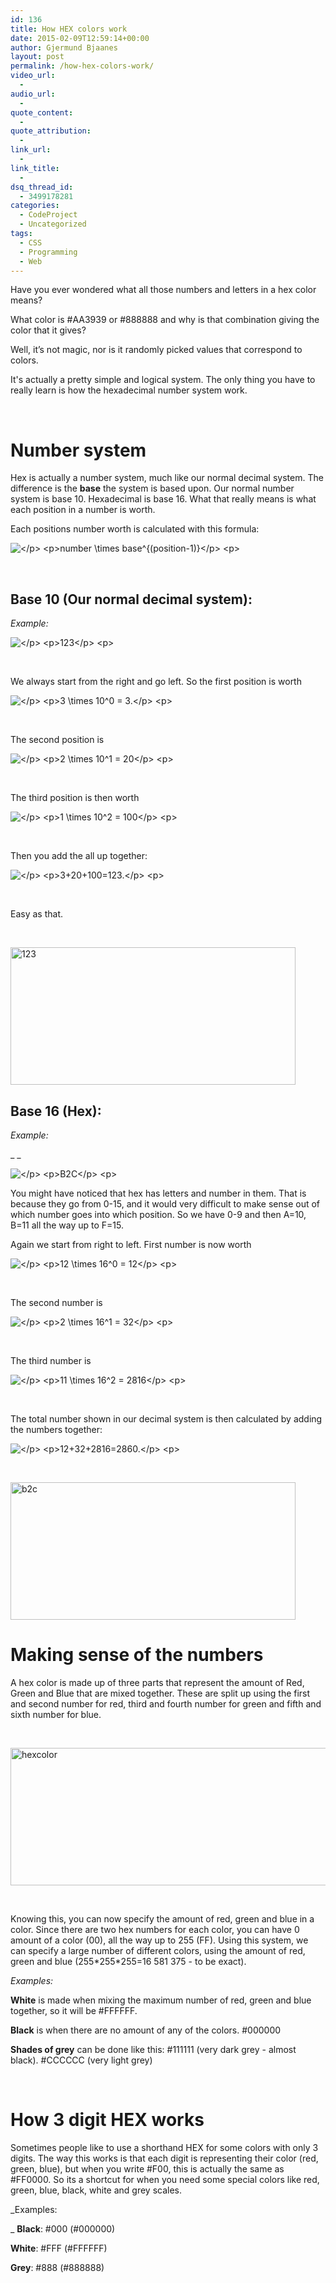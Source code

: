 ```yaml
---
id: 136
title: How HEX colors work
date: 2015-02-09T12:59:14+00:00
author: Gjermund Bjaanes
layout: post
permalink: /how-hex-colors-work/
video_url:
  - 
audio_url:
  - 
quote_content:
  - 
quote_attribution:
  - 
link_url:
  - 
link_title:
  - 
dsq_thread_id:
  - 3499178281
categories:
  - CodeProject
  - Uncategorized
tags:
  - CSS
  - Programming
  - Web
---
```

Have you ever wondered what all those numbers and letters in a hex color means? 

What color is #AA3939 or #888888 and why is that combination giving the color that it gives? 

Well, it’s not magic, nor is it randomly picked values that correspond to colors. 

<!--more-->
It's actually a pretty simple and logical system. The only thing you have to really learn is how the hexadecimal number system work.

&nbsp;

# Number system

Hex is actually a number system, much like our normal decimal system. The difference is the **base** the system is based upon. Our normal number system is base 10. Hexadecimal is base 16. What that really means is what each position in a number is worth.

Each positions number worth is calculated with this formula:


<img src="//s0.wp.com/latex.php?latex=%3C%2Fp%3E+%3Cp%3Enumber+%5Ctimes+base%5E%7B%28position-1%29%7D%3C%2Fp%3E+%3Cp%3E&#038;bg=ffffff&#038;fg=000&#038;s=0" alt="</p> <p>number &#92;times base^{(position-1)}</p> <p>" title="</p> <p>number &#92;times base^{(position-1)}</p> <p>" class="latex" /> 

&nbsp;

## Base 10 (Our normal decimal system):

_Example:_


<img src="//s0.wp.com/latex.php?latex=%3C%2Fp%3E+%3Cp%3E123%3C%2Fp%3E+%3Cp%3E&#038;bg=ffffff&#038;fg=000&#038;s=0" alt="</p> <p>123</p> <p>" title="</p> <p>123</p> <p>" class="latex" /> 

&nbsp;

We always start from the right and go left. So the first position is worth


<img src="//s0.wp.com/latex.php?latex=%3C%2Fp%3E+%3Cp%3E3+%5Ctimes+10%5E0+%3D+3.%3C%2Fp%3E+%3Cp%3E&#038;bg=ffffff&#038;fg=000&#038;s=0" alt="</p> <p>3 &#92;times 10^0 = 3.</p> <p>" title="</p> <p>3 &#92;times 10^0 = 3.</p> <p>" class="latex" /> 

&nbsp;

The second position is


<img src="//s0.wp.com/latex.php?latex=%3C%2Fp%3E+%3Cp%3E2+%5Ctimes+10%5E1+%3D+20%3C%2Fp%3E+%3Cp%3E&#038;bg=ffffff&#038;fg=000&#038;s=0" alt="</p> <p>2 &#92;times 10^1 = 20</p> <p>" title="</p> <p>2 &#92;times 10^1 = 20</p> <p>" class="latex" /> 

&nbsp;

The third position is then worth


<img src="//s0.wp.com/latex.php?latex=%3C%2Fp%3E+%3Cp%3E1+%5Ctimes+10%5E2+%3D+100%3C%2Fp%3E+%3Cp%3E&#038;bg=ffffff&#038;fg=000&#038;s=0" alt="</p> <p>1 &#92;times 10^2 = 100</p> <p>" title="</p> <p>1 &#92;times 10^2 = 100</p> <p>" class="latex" /> 

&nbsp;

Then you add the all up together:


<img src="//s0.wp.com/latex.php?latex=%3C%2Fp%3E+%3Cp%3E3%2B20%2B100%3D123.%3C%2Fp%3E+%3Cp%3E&#038;bg=ffffff&#038;fg=000&#038;s=0" alt="</p> <p>3+20+100=123.</p> <p>" title="</p> <p>3+20+100=123.</p> <p>" class="latex" /> 

&nbsp;

Easy as that.

&nbsp;

[<img class="alignnone size-full wp-image-157" src="http://maximumdeveloper.com/wp-content/uploads/2015/02/1231.png" alt="123" width="456" height="220" srcset="http://gjermundbjaanes.com/wp-content/uploads/2015/02/1231.png 456w, http://gjermundbjaanes.com/wp-content/uploads/2015/02/1231-300x145.png 300w" sizes="(max-width: 456px) 100vw, 456px" />](http://maximumdeveloper.com/wp-content/uploads/2015/02/1231.png)

## Base 16 (Hex):

_Example:_
  
 _ _
  
<img src="//s0.wp.com/latex.php?latex=%3C%2Fp%3E+%3Cp%3EB2C%3C%2Fp%3E+%3Cp%3E&#038;bg=ffffff&#038;fg=000&#038;s=0" alt="</p> <p>B2C</p> <p>" title="</p> <p>B2C</p> <p>" class="latex" />

You might have noticed that hex has letters and number in them. That is because they go from 0-15, and it would very difficult to make sense out of which number goes into which position. So we have 0-9 and then A=10, B=11 all the way up to F=15.
  
Again we start from right to left. First number is now worth


<img src="//s0.wp.com/latex.php?latex=%3C%2Fp%3E+%3Cp%3E12+%5Ctimes+16%5E0+%3D+12%3C%2Fp%3E+%3Cp%3E&#038;bg=ffffff&#038;fg=000&#038;s=0" alt="</p> <p>12 &#92;times 16^0 = 12</p> <p>" title="</p> <p>12 &#92;times 16^0 = 12</p> <p>" class="latex" /> 

&nbsp;

The second number is


<img src="//s0.wp.com/latex.php?latex=%3C%2Fp%3E+%3Cp%3E2+%5Ctimes+16%5E1+%3D+32%3C%2Fp%3E+%3Cp%3E&#038;bg=ffffff&#038;fg=000&#038;s=0" alt="</p> <p>2 &#92;times 16^1 = 32</p> <p>" title="</p> <p>2 &#92;times 16^1 = 32</p> <p>" class="latex" /> 

&nbsp;

The third number is


<img src="//s0.wp.com/latex.php?latex=%3C%2Fp%3E+%3Cp%3E11+%5Ctimes+16%5E2+%3D+2816%3C%2Fp%3E+%3Cp%3E&#038;bg=ffffff&#038;fg=000&#038;s=0" alt="</p> <p>11 &#92;times 16^2 = 2816</p> <p>" title="</p> <p>11 &#92;times 16^2 = 2816</p> <p>" class="latex" /> 

&nbsp;

The total number shown in our decimal system is then calculated by adding the numbers together:


<img src="//s0.wp.com/latex.php?latex=%3C%2Fp%3E+%3Cp%3E12%2B32%2B2816%3D2860.%3C%2Fp%3E+%3Cp%3E&#038;bg=ffffff&#038;fg=000&#038;s=0" alt="</p> <p>12+32+2816=2860.</p> <p>" title="</p> <p>12+32+2816=2860.</p> <p>" class="latex" /> 

&nbsp;

[<img class="alignnone size-full wp-image-159" src="http://maximumdeveloper.com/wp-content/uploads/2015/02/b2c.png" alt="b2c" width="456" height="220" srcset="http://gjermundbjaanes.com/wp-content/uploads/2015/02/b2c.png 456w, http://gjermundbjaanes.com/wp-content/uploads/2015/02/b2c-300x145.png 300w" sizes="(max-width: 456px) 100vw, 456px" />](http://maximumdeveloper.com/wp-content/uploads/2015/02/b2c.png)

# Making sense of the numbers

A hex color is made up of three parts that represent the amount of Red, Green and Blue that are mixed together. These are split up using the first and second number for red, third and fourth number for green and fifth and sixth number for blue.

&nbsp;

[<img class="alignnone size-full wp-image-137" src="http://maximumdeveloper.com/wp-content/uploads/2015/02/hexcolor.png" alt="hexcolor" width="640" height="220" srcset="http://gjermundbjaanes.com/wp-content/uploads/2015/02/hexcolor.png 640w, http://gjermundbjaanes.com/wp-content/uploads/2015/02/hexcolor-300x103.png 300w, http://gjermundbjaanes.com/wp-content/uploads/2015/02/hexcolor-600x206.png 600w" sizes="(max-width: 640px) 100vw, 640px" />](http://maximumdeveloper.com/wp-content/uploads/2015/02/hexcolor.png)

&nbsp;

Knowing this, you can now specify the amount of red, green and blue in a color. Since there are two hex numbers for each color, you can have 0 amount of a color (00), all the way up to 255 (FF). Using this system, we can specify a large number of different colors, using the amount of red, green and blue (255\*255\*255=16 581 375 - to be exact).

_Examples:_
  
**White** is made when mixing the maximum number of red, green and blue together, so it will be #FFFFFF.

**Black** is when there are no amount of any of the colors. #000000

**Shades of grey** can be done like this: #111111 (very dark grey - almost black). #CCCCCC (very light grey)

&nbsp;

# How 3 digit HEX works

Sometimes people like to use a shorthand HEX for some colors with only 3 digits. The way this works is that each digit is representing their color (red, green, blue), but when you write #F00, this is actually the same as #FF0000. So its a shortcut for when you need some special colors like red, green, blue, black, white and grey scales.

_Examples:
  
_ **Black**: #000 (#000000)

**White**: #FFF (#FFFFFF)

**Grey**: #888 (#888888)

<div class="addtoany_share_save_container addtoany_content_bottom">
  <div class="a2a_kit a2a_kit_size_32 addtoany_list a2a_target" id="wpa2a_13">
    <a class="a2a_button_facebook" href="http://www.addtoany.com/add_to/facebook?linkurl=http%3A%2F%2Fgjermundbjaanes.com%2Fhow-hex-colors-work%2F&linkname=How%20HEX%20colors%20work" title="Facebook" rel="nofollow" target="_blank"></a><a class="a2a_button_twitter" href="http://www.addtoany.com/add_to/twitter?linkurl=http%3A%2F%2Fgjermundbjaanes.com%2Fhow-hex-colors-work%2F&linkname=How%20HEX%20colors%20work" title="Twitter" rel="nofollow" target="_blank"></a><a class="a2a_button_google_plus" href="http://www.addtoany.com/add_to/google_plus?linkurl=http%3A%2F%2Fgjermundbjaanes.com%2Fhow-hex-colors-work%2F&linkname=How%20HEX%20colors%20work" title="Google+" rel="nofollow" target="_blank"></a><a class="a2a_dd addtoany_share_save" href="https://www.addtoany.com/share"></a>
  </div>
</div>
